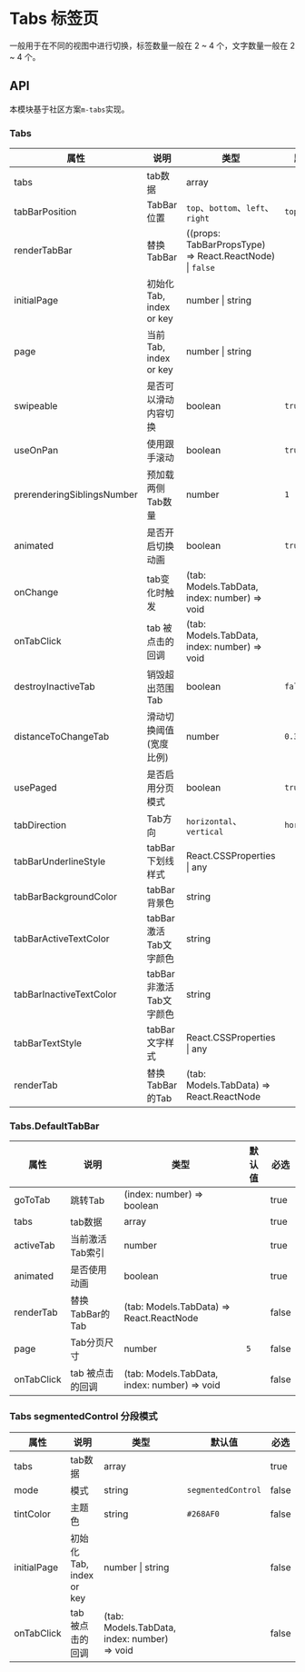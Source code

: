 # Tabs 标签页

一般用于在不同的视图中进行切换，标签数量一般在 2 ~ 4 个，文字数量一般在 2 ~ 4 个。

<code src="./demos/index.tsx"></code>

## API

本模块基于社区方案`m-tabs`实现。

### Tabs

属性 | 说明 | 类型 | 默认值 | 必选
----|-----|------|------|------
tabs | tab数据 | array |  | true
tabBarPosition  | TabBar位置 | `top`、`bottom`、`left`、`right` |  `top` | false
renderTabBar  | 替换TabBar | ((props: TabBarPropsType) => React.ReactNode) \| `false` |  | false
initialPage  | 初始化Tab, index or key | number \| string |  | false
page  | 当前Tab, index or key | number \| string |  | false
swipeable  | 是否可以滑动内容切换 | boolean |  `true` | false
useOnPan  | 使用跟手滚动 | boolean |  `true` | false
prerenderingSiblingsNumber  | 预加载两侧Tab数量 | number | `1` | false
animated  | 是否开启切换动画 | boolean |  `true` | false
onChange  | tab变化时触发 | (tab: Models.TabData, index: number) => void |  | false
onTabClick  | tab 被点击的回调 | (tab: Models.TabData, index: number) => void |  | false
destroyInactiveTab | 销毁超出范围Tab | boolean | `false` | false
distanceToChangeTab | 滑动切换阈值(宽度比例) | number | `0.3` | false
usePaged | 是否启用分页模式 | boolean | `true` | false
tabDirection | Tab方向 | `horizontal`、`vertical` |  `horizontal` | false
tabBarUnderlineStyle  | tabBar下划线样式 | React.CSSProperties \| any |  | false
tabBarBackgroundColor  | tabBar背景色 | string |  | false
tabBarActiveTextColor  | tabBar激活Tab文字颜色 | string |  | false
tabBarInactiveTextColor  | tabBar非激活Tab文字颜色 | string |  | false
tabBarTextStyle  | tabBar文字样式 | React.CSSProperties \| any |  | false
renderTab | 替换TabBar的Tab | (tab: Models.TabData) => React.ReactNode | | false

### Tabs.DefaultTabBar

属性 | 说明 | 类型 | 默认值 | 必选
----|-----|------|------|------
goToTab | 跳转Tab | (index: number) => boolean | | true
tabs|tab数据 | array | | true
activeTab | 当前激活Tab索引 | number | | true
animated | 是否使用动画 | boolean | | true
renderTab | 替换TabBar的Tab | (tab: Models.TabData) => React.ReactNode | | false
page | Tab分页尺寸 | number | `5` | false
onTabClick  | tab 被点击的回调 | (tab: Models.TabData, index: number) => void |  | false

### Tabs segmentedControl 分段模式

属性 | 说明 | 类型 | 默认值 | 必选
----|-----|------|------|------
tabs| tab数据 | array | | true
mode| 模式 | string | `segmentedControl` | false
tintColor| 主题色 | string | `#268AF0` | false
initialPage  | 初始化Tab, index or key | number \| string |  | false
onTabClick  | tab 被点击的回调 | (tab: Models.TabData, index: number) => void |  | false